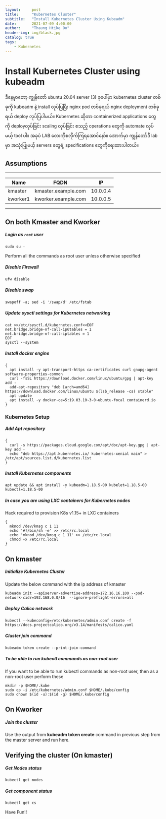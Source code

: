 ```yaml
---
layout:     post
title:      "Kubernetes Cluster"
subtitle:   "Install Kubernetes Cluster Using Kubeadm"
date:       2021-07-09 4:00:00
author:     "Thaung Htike Oo"
header-img: img/black.jpg
catalog: true
tags:
    - Kubernetes
---
```


<h1> Install Kubernetes Cluster using kubeadm </h1>

ဒီနေ့မှာတော့ ကျွန်တော် ubuntu 20.04 server (3) ခုပေါ်မှာ kubernetes cluster တစ်ခုကို kubeadm နဲ့ install လုပ်ပြပြီး nginx pod တစ်ခုရယ် nginx deployment တစ်ခုရယ် deploy လုပ်ပြပါမယ်။ Kubernetes ဆိုတာ containerized applications တွေကို deployလုပ်ခြင်း scaling လုပ်ခြင်း စသည့် operations တွေကို automate လုပ်မယ့် tool ပါ။ အခုပဲ LAB လေးကိုစလိုက်ကြရအောင်နော်။ အောက်မှာ ကျွန်တော်ဒီ lab မှာ အသုံးပြုမယ့် servers တွေရဲ့ specifications တွေကိုရေးထားပါတယ်။

## Assumptions
--- 
| Name        | FQDN                 |     IP      |
| ----------- | -------------------  | ----------- |
| kmaster     | kmaster.example.com  |    10.0.0.4 |                
| kworker1    | kworker.example.com  |    10.0.0.5 |             
---


## On both Kmaster and Kworker
##### Login as `root` user
```
sudo su -
```
Perform all the commands as root user unless otherwise specified
##### Disable Firewall
```
ufw disable
```
##### Disable swap
```
swapoff -a; sed -i '/swap/d' /etc/fstab
```
##### Update sysctl settings for Kubernetes networking
```
cat >>/etc/sysctl.d/kubernetes.conf<<EOF
net.bridge.bridge-nf-call-ip6tables = 1
net.bridge.bridge-nf-call-iptables = 1
EOF
sysctl --system
```
##### Install docker engine
```
{
  apt install -y apt-transport-https ca-certificates curl gnupg-agent software-properties-common
  curl -fsSL https://download.docker.com/linux/ubuntu/gpg | apt-key add -
  add-apt-repository "deb [arch=amd64] https://download.docker.com/linux/ubuntu $(lsb_release -cs) stable"
  apt update
  apt install -y docker-ce=5:19.03.10~3-0~ubuntu-focal containerd.io
}
```
### Kubernetes Setup
##### Add Apt repository
```
{
  curl -s https://packages.cloud.google.com/apt/doc/apt-key.gpg | apt-key add -
  echo "deb https://apt.kubernetes.io/ kubernetes-xenial main" > /etc/apt/sources.list.d/kubernetes.list
}
```
##### Install Kubernetes components
```
apt update && apt install -y kubeadm=1.18.5-00 kubelet=1.18.5-00 kubectl=1.18.5-00
```
##### In case you are using LXC containers for Kubernetes nodes
Hack required to provision K8s v1.15+ in LXC containers
```
{
  mknod /dev/kmsg c 1 11
  echo '#!/bin/sh -e' >> /etc/rc.local
  echo 'mknod /dev/kmsg c 1 11' >> /etc/rc.local
  chmod +x /etc/rc.local
}
```

## On kmaster
##### Initialize Kubernetes Cluster
Update the below command with the ip address of kmaster
```
kubeadm init --apiserver-advertise-address=172.16.16.100 --pod-network-cidr=192.168.0.0/16  --ignore-preflight-errors=all
```
##### Deploy Calico network
```
kubectl --kubeconfig=/etc/kubernetes/admin.conf create -f https://docs.projectcalico.org/v3.14/manifests/calico.yaml
```

##### Cluster join command
```
kubeadm token create --print-join-command
```

##### To be able to run kubectl commands as non-root user
If you want to be able to run kubectl commands as non-root user, then as a non-root user perform these
```
mkdir -p $HOME/.kube
sudo cp -i /etc/kubernetes/admin.conf $HOME/.kube/config
sudo chown $(id -u):$(id -g) $HOME/.kube/config
```

## On Kworker
##### Join the cluster
Use the output from __kubeadm token create__ command in previous step from the master server and run here.

## Verifying the cluster (On kmaster)
##### Get Nodes status
```
kubectl get nodes
```
##### Get component status
```
kubectl get cs
```

Have Fun!!
